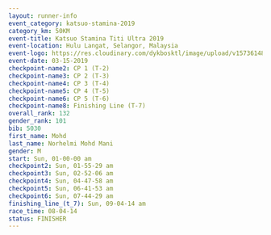 ```yaml
---
layout: runner-info 
event_category: katsuo-stamina-2019 
category_km: 50KM 
event-title: Katsuo Stamina Titi Ultra 2019 
event-location: Hulu Langat, Selangor, Malaysia 
event-logo: https://res.cloudinary.com/dykbosktl/image/upload/v1573614825/Logo/Logo_p7ft6n.png
event-date: 03-15-2019 
checkpoint-name2: CP 1 (T-2) 
checkpoint-name3: CP 2 (T-3) 
checkpoint-name4: CP 3 (T-4) 
checkpoint-name5: CP 4 (T-5) 
checkpoint-name6: CP 5 (T-6) 
checkpoint-name8: Finishing Line (T-7) 
overall_rank: 132
gender_rank: 101
bib: 5030
first_name: Mohd
last_name: Norhelmi Mohd Mani
gender: M
start: Sun, 01-00-00 am
checkpoint2: Sun, 01-55-29 am
checkpoint3: Sun, 02-52-06 am
checkpoint4: Sun, 04-47-58 am
checkpoint5: Sun, 06-41-53 am
checkpoint6: Sun, 07-44-29 am
finishing_line_(t_7): Sun, 09-04-14 am
race_time: 08-04-14
status: FINISHER
---
```

